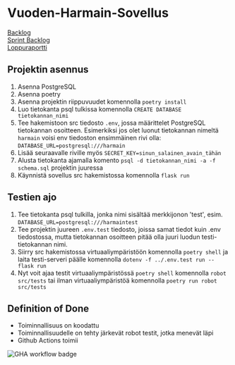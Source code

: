 # Vuoden-Harmain-Sovellus
[Backlog](https://docs.google.com/document/d/1oMghClv79tLXwznH7Zgw1BvnMm40N23Djq-XPNMBtpQ/edit)\
[Sprint Backlog](https://github.com/AapoTuulentie/Vuoden-Harmain-Sovellus/blob/main/sprintbacklog.md)\
[Loppuraportti](https://docs.google.com/document/d/1qc828bSGWhAvu27fsx1mrPJhMI1TUBhMevO3DXk0u8E/edit?usp=sharing)

## Projektin asennus
1. Asenna PostgreSQL
2. Asenna poetry
3. Asenna projektin riippuvuudet komennolla ```poetry install```
4. Luo tietokanta psql tulkissa komennolla ```CREATE DATABASE tietokannan_nimi```
5. Tee hakemistoon src tiedosto `.env`, jossa määrittelet PostgreSQL tietokannan osoitteen. Esimerkiksi jos olet luonut tietokannan nimeltä `harmain` voisi env tiedoston ensimmäinen rivi olla: `DATABASE_URL=postgresql:///harmain`
6. Lisää seuraavalle riville myös `SECRET_KEY=sinun_salainen_avain_tähän`
7. Alusta tietokanta ajamalla komento ```psql -d tietokannan_nimi -a -f schema.sql``` projektin juuressa
8. Käynnistä sovellus src hakemistossa komennolla ```flask run```

## Testien ajo
1. Tee tietokanta psql tulkilla, jonka nimi sisältää merkkijonon 'test', esim. `DATABASE_URL=postgresql:///harmaintest`
2. Tee projektin juureen `.env.test` tiedosto, joissa samat tiedot kuin .env tiedostossa, mutta tietokannan osoitteen pitää olla juuri luodun testi-tietokannan nimi.
3. Siirry src hakemistossa virtuaaliympäristöön komennolla ```poetry shell``` ja laita testi-serveri päälle komennolla ```dotenv -f ../.env.test run -- flask run``` 
4. Nyt voit ajaa testit virtuaaliympäristössä ```poetry shell``` komennolla ```robot src/tests``` tai ilman virtuaaliympäristöä komennolla ```poetry run robot src/tests```

## Definition of Done
- Toiminnallisuus on koodattu
- Toiminnallisuudelle on tehty järkevät robot testit, jotka menevät läpi
- Github Actions toimii

![GHA workflow badge](https://github.com/AapoTuulentie/Vuoden-Harmain-Sovellus/workflows/CI/badge.svg)



